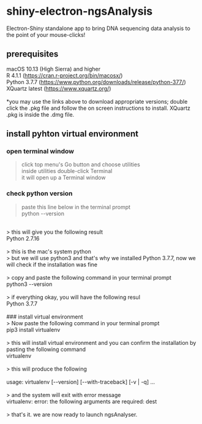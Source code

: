 # shiny-electron-ngsAnalysis
Electron-Shiny standalone app to bring DNA sequencing data analysis to the point of your mouse-clicks!
## prerequisites
macOS 10.13 (High Sierra) and higher<br/>
R 4.1.1 (https://cran.r-project.org/bin/macosx/)<br/>
Python 3.7.7 (https://www.python.org/downloads/release/python-377/)<br/>
XQuartz latest (https://www.xquartz.org/)<br/>
<br/>
*you may use the links above to download appropriate versions; double click the .pkg file and follow the on screen instructions to install. XQuartz .pkg is inside the .dmg file.
<br/>
## install pyhton virtual environment
### open terminal window
> click top menu's Go button and choose utilities<br/>
> inside utilities double-click Terminal<br/>
> it will open up a Terminal window
### check python version
> paste this line below in the terminal prompt<br/>
python --version<br/>
<br/>
> this will give you the following result<br/>
Python 2.7.16<br/>
<br/>
> this is the mac's system python<br/>
> but we will use python3 and that's why we installed Python 3.7.7, now we will check if the installation was fine<br/>
<br/>
> copy and paste the following command in your terminal prompt<br/>
python3 --version<br/>
<br/>
> if everything okay, you will have the following resul<br/>
Python 3.7.7<br/>
<br/>
### install virtual environment
<br/>
> Now paste the following command in your terminal prompt<br/>
pip3 install virtualenv<br/>
<br/>
> this will install virtual environment and you can confirm the installation by pasting the following command<br/>
virtualenv<br/>
<br/>
> this will produce the following<br/>
<br/>
usage: virtualenv [--version] [--with-traceback] [-v | -q] ... <br/> 
<br/>
> and the system will exit with error message<br/>
virtualenv: error: the following arguments are required: dest<br/>
<br/>
> that's it. we are now ready to launch ngsAnalyser.






